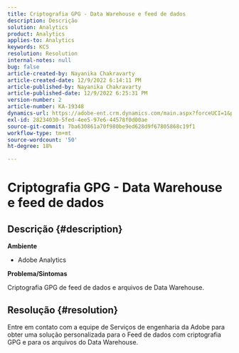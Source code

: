 ```yaml
---
title: Criptografia GPG - Data Warehouse e feed de dados
description: Descrição
solution: Analytics
product: Analytics
applies-to: Analytics
keywords: KCS
resolution: Resolution
internal-notes: null
bug: false
article-created-by: Nayanika Chakravarty
article-created-date: 12/9/2022 6:14:11 PM
article-published-by: Nayanika Chakravarty
article-published-date: 12/9/2022 6:25:31 PM
version-number: 2
article-number: KA-19348
dynamics-url: https://adobe-ent.crm.dynamics.com/main.aspx?forceUCI=1&pagetype=entityrecord&etn=knowledgearticle&id=9e99a045-ed77-ed11-81aa-6045bd006b3d
exl-id: 28234030-5fed-4ee5-97e6-44578f0d00ae
source-git-commit: 7ba630861a70f980be9ed628d9f67805868c19f1
workflow-type: tm+mt
source-wordcount: '50'
ht-degree: 18%

---
```


# Criptografia GPG - Data Warehouse e feed de dados

## Descrição {#description}


<b>Ambiente</b>

- Adobe Analytics

<b>Problema/Sintomas</b>

Criptografia GPG de feed de dados e arquivos de Data Warehouse.


## Resolução {#resolution}


Entre em contato com a equipe de Serviços de engenharia da Adobe para obter uma solução personalizada para o Feed de dados com criptografia GPG e para os arquivos do Data Warehouse.
